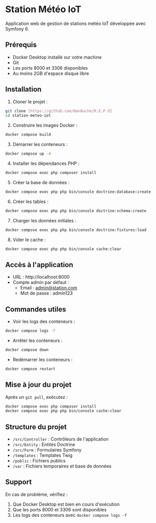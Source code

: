 # Station Météo IoT

Application web de gestion de stations météo IoT développée avec Symfony 6.

## Prérequis

- Docker Desktop installé sur votre machine
- Git
- Les ports 8000 et 3306 disponibles
- Au moins 2GB d'espace disque libre

## Installation

1. Cloner le projet :
```bash
git clone [https://github.com/Nan0uche/R.E.P.O]
cd station-meteo-iot
```

2. Construire les images Docker :
```bash
docker compose build
```

3. Démarrer les conteneurs :
```bash
docker compose up -d
```

4. Installer les dépendances PHP :
```bash
docker compose exec php composer install
```

5. Créer la base de données :
```bash
docker compose exec php php bin/console doctrine:database:create
```

6. Créer les tables :
```bash
docker compose exec php php bin/console doctrine:schema:create
```

7. Charger les données initiales :
```bash
docker compose exec php php bin/console doctrine:fixtures:load
```

8. Vider le cache :
```bash
docker compose exec php php bin/console cache:clear
```

## Accès à l'application

- URL : http://localhost:8000
- Compte admin par défaut :
  - Email : admin@station.com
  - Mot de passe : admin123

## Commandes utiles

- Voir les logs des conteneurs :
```bash
docker compose logs -f
```

- Arrêter les conteneurs :
```bash
docker compose down
```

- Redémarrer les conteneurs :
```bash
docker compose restart
```

## Mise à jour du projet

Après un `git pull`, exécutez :
```bash
docker compose exec php composer install
docker compose exec php php bin/console cache:clear
```

## Structure du projet

- `/src/Controller` : Contrôleurs de l'application
- `/src/Entity` : Entités Doctrine
- `/src/Form` : Formulaires Symfony
- `/templates` : Templates Twig
- `/public` : Fichiers publics
- `/var` : Fichiers temporaires et base de données

## Support

En cas de problème, vérifiez :
1. Que Docker Desktop est bien en cours d'exécution
2. Que les ports 8000 et 3306 sont disponibles
3. Les logs des conteneurs avec `docker compose logs -f` 
